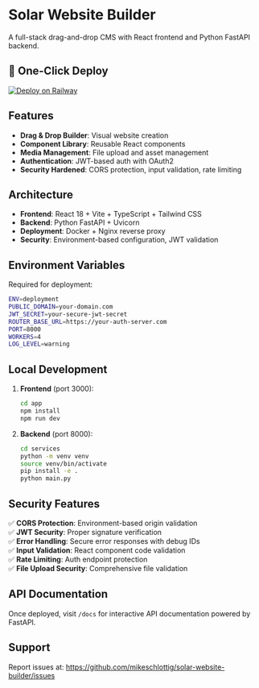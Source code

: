 # Solar Website Builder

A full-stack drag-and-drop CMS with React frontend and Python FastAPI backend.

## 🚀 One-Click Deploy

[![Deploy on Railway](https://railway.app/button.svg)](https://railway.app/template/solar-website-builder?referralCode=solar)

## Features

- **Drag & Drop Builder**: Visual website creation
- **Component Library**: Reusable React components  
- **Media Management**: File upload and asset management
- **Authentication**: JWT-based auth with OAuth2
- **Security Hardened**: CORS protection, input validation, rate limiting

## Architecture

- **Frontend**: React 18 + Vite + TypeScript + Tailwind CSS
- **Backend**: Python FastAPI + Uvicorn
- **Deployment**: Docker + Nginx reverse proxy
- **Security**: Environment-based configuration, JWT validation

## Environment Variables

Required for deployment:

```bash
ENV=deployment
PUBLIC_DOMAIN=your-domain.com
JWT_SECRET=your-secure-jwt-secret
ROUTER_BASE_URL=https://your-auth-server.com
PORT=8000
WORKERS=4
LOG_LEVEL=warning
```

## Local Development

1. **Frontend** (port 3000):
   ```bash
   cd app
   npm install
   npm run dev
   ```

2. **Backend** (port 8000):
   ```bash
   cd services
   python -m venv venv
   source venv/bin/activate
   pip install -e .
   python main.py
   ```

## Security Features

✅ **CORS Protection**: Environment-based origin validation  
✅ **JWT Security**: Proper signature verification  
✅ **Error Handling**: Secure error responses with debug IDs  
✅ **Input Validation**: React component code validation  
✅ **Rate Limiting**: Auth endpoint protection  
✅ **File Upload Security**: Comprehensive file validation  

## API Documentation

Once deployed, visit `/docs` for interactive API documentation powered by FastAPI.

## Support

Report issues at: https://github.com/mikeschlottig/solar-website-builder/issues